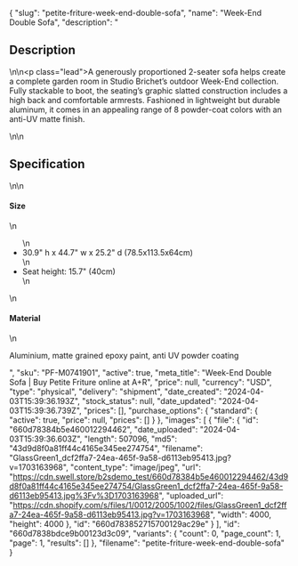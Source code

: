 {
  "slug": "petite-friture-week-end-double-sofa",
  "name": "Week-End Double Sofa",
  "description": "<h2>Description</h2>\n<!-- split -->\n<p class=\"lead\">A generously proportioned 2-seater sofa helps create a complete garden room in Studio Brichet’s outdoor Week-End collection. Fully stackable to boot, the seating’s graphic slatted construction includes a high back and comfortable armrests. Fashioned in lightweight but durable aluminum, it comes in an appealing range of 8 powder-coat colors with an anti-UV matte finish.</p>\n<!-- split -->\n<h2>Specification</h2>\n<!-- split -->\n<h4>Size</h4>\n<ul>\n<li>30.9\" h x 44.7\" w x 25.2\" d (78.5x113.5x64cm)</li>\n<li>Seat height: 15.7\" (40cm)</li>\n</ul>\n<h4>Material</h4>\n<p>Aluminium, matte grained epoxy paint, anti UV powder coating</p>",
  "sku": "PF-M0741901",
  "active": true,
  "meta_title": "Week-End Double Sofa | Buy Petite Friture online at A+R",
  "price": null,
  "currency": "USD",
  "type": "physical",
  "delivery": "shipment",
  "date_created": "2024-04-03T15:39:36.193Z",
  "stock_status": null,
  "date_updated": "2024-04-03T15:39:36.739Z",
  "prices": [],
  "purchase_options": {
    "standard": {
      "active": true,
      "price": null,
      "prices": []
    }
  },
  "images": [
    {
      "file": {
        "id": "660d78384b5e460012294462",
        "date_uploaded": "2024-04-03T15:39:36.603Z",
        "length": 507096,
        "md5": "43d9d8f0a81ff44c4165e345ee274754",
        "filename": "GlassGreen1_dcf2ffa7-24ea-465f-9a58-d6113eb95413.jpg?v=1703163968",
        "content_type": "image/jpeg",
        "url": "https://cdn.swell.store/b2sdemo_test/660d78384b5e460012294462/43d9d8f0a81ff44c4165e345ee274754/GlassGreen1_dcf2ffa7-24ea-465f-9a58-d6113eb95413.jpg%3Fv%3D1703163968",
        "uploaded_url": "https://cdn.shopify.com/s/files/1/0012/2005/1002/files/GlassGreen1_dcf2ffa7-24ea-465f-9a58-d6113eb95413.jpg?v=1703163968",
        "width": 4000,
        "height": 4000
      },
      "id": "660d783852715700129ac29e"
    }
  ],
  "id": "660d7838bdce9b00123d3c09",
  "variants": {
    "count": 0,
    "page_count": 1,
    "page": 1,
    "results": []
  },
  "filename": "petite-friture-week-end-double-sofa"
}